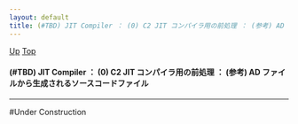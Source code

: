 ```yaml
---
layout: default
title: (#TBD) JIT Compiler ： (0) C2 JIT コンパイラ用の前処理 ： (参考) AD ファイルから生成されるソースコードファイル
---
```

[Up](noVxQtU9lk.html) [Top](../index.html)

#### (#TBD) JIT Compiler ： (0) C2 JIT コンパイラ用の前処理 ： (参考) AD ファイルから生成されるソースコードファイル

--- 
#Under Construction






